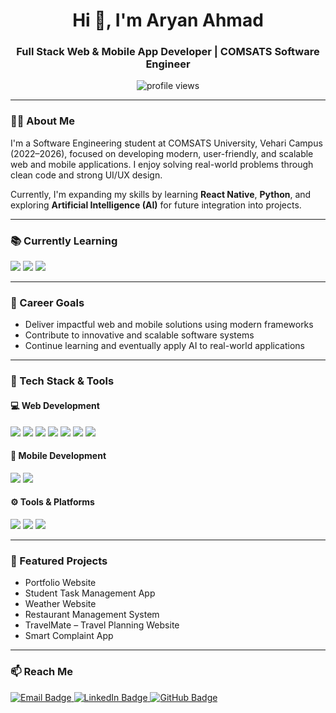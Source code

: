<h1 align="center">Hi 👋, I'm Aryan Ahmad</h1>
<h3 align="center">Full Stack Web & Mobile App Developer | COMSATS Software Engineer</h3>

<p align="center">
  <img src="https://komarev.com/ghpvc/?username=aryan-strack&label=Profile%20Views&color=0e75b6&style=flat" alt="profile views" />
</p>

---

### 🧑‍💻 About Me

I'm a Software Engineering student at COMSATS University, Vehari Campus (2022–2026), focused on developing modern, user-friendly, and scalable web and mobile applications. I enjoy solving real-world problems through clean code and strong UI/UX design.

Currently, I'm expanding my skills by learning **React Native**, **Python**, and exploring **Artificial Intelligence (AI)** for future integration into projects.

---

### 📚 Currently Learning

<p>
  <img src="https://img.shields.io/badge/React_Native-20232A?logo=react&logoColor=61DAFB" />
  <img src="https://img.shields.io/badge/Python-3776AB?logo=python&logoColor=white" />
  <img src="https://img.shields.io/badge/Artificial_Intelligence-FF6F00?logo=openai&logoColor=white" />
</p>

---

### 🎯 Career Goals

- Deliver impactful web and mobile solutions using modern frameworks  
- Contribute to innovative and scalable software systems  
- Continue learning and eventually apply AI to real-world applications  

---

### 💼 Tech Stack & Tools

#### 💻 Web Development
<p>
  <img src="https://img.shields.io/badge/HTML5-E34F26?logo=html5&logoColor=white" />
  <img src="https://img.shields.io/badge/CSS3-1572B6?logo=css3&logoColor=white" />
  <img src="https://img.shields.io/badge/JavaScript-F7DF1E?logo=javascript&logoColor=black" />
  <img src="https://img.shields.io/badge/PHP-777BB4?logo=php&logoColor=white" />
  <img src="https://img.shields.io/badge/SQL-4479A1?logo=mysql&logoColor=white" />
  <img src="https://img.shields.io/badge/React-61DAFB?logo=react&logoColor=black" />
  <img src="https://img.shields.io/badge/TailwindCSS-38B2AC?logo=tailwind-css&logoColor=white" />
</p>

#### 📱 Mobile Development
<p>
  <img src="https://img.shields.io/badge/Flutter-02569B?logo=flutter&logoColor=white" />
  <img src="https://img.shields.io/badge/React_Native-20232A?logo=react&logoColor=61DAFB" />
</p>

#### ⚙️ Tools & Platforms
<p>
  <img src="https://img.shields.io/badge/Git-F05032?logo=git&logoColor=white" />
  <img src="https://img.shields.io/badge/GitHub-181717?logo=github&logoColor=white" />
  <img src="https://img.shields.io/badge/VS_Code-007ACC?logo=visual-studio-code&logoColor=white" />
</p>

---

### 🚀 Featured Projects

- Portfolio Website  
- Student Task Management App  
- Weather Website 
- Restaurant Management System  
- TravelMate – Travel Planning Website
- Smart Complaint App

---
### 📫 Reach Me

<p>
  <a href="mailto:aryanahmad478@gmail.com">
    <img src="https://img.shields.io/badge/Email-D14836?style=for-the-badge&logo=gmail&logoColor=white" alt="Email Badge" />
  </a>
  <a href="https://www.linkedin.com/in/aryan-ahmad-a5185133b" target="_blank">
    <img src="https://img.shields.io/badge/LinkedIn-0077B5?style=for-the-badge&logo=linkedin&logoColor=white" alt="LinkedIn Badge" />
  </a>
  <a href="https://github.com/aryan-strack" target="_blank">
    <img src="https://img.shields.io/badge/GitHub-181717?style=for-the-badge&logo=github&logoColor=white" alt="GitHub Badge" />
  </a>
</p>
